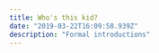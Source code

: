 ```yaml
---
title: Who's this kid?
date: "2019-03-22T16:09:58.939Z"
description: "Formal introductions"
---
```

